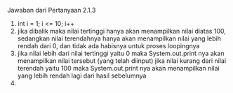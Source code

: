 Jawaban dari Pertanyaan 2.1.3
1. int i = 1; i <= 10; i++
2. jika dibalik maka nilai tertinggi hanya akan menampilkan nilai diatas 100, sedangkan nilai terendahnya hanya akan menampilkan nilai yang lebih rendah dari 0, dan tidak ada habisnya untuk proses loopingnya
3. jika nilai lebih dari nilai tertinggi yaitu 0 maka System.out.print nya akan menampilkan nilai tersebut (yang telah diinput) jika nilai kurang dari nilai terendah yaitu 100 maka System.out.print nya akan menampilkan nilai yang lebih rendah lagi dari hasil sebelumnya
4. 